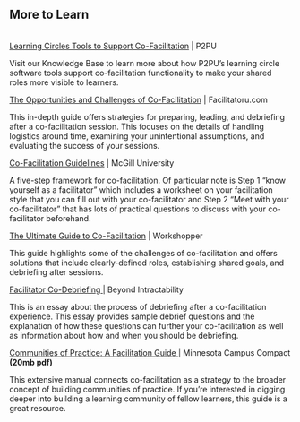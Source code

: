 
##  More to Learn

 \
[Learning Circles Tools to Support Co-Facilitation](https://docs.p2pu.org/teams/facilitator-support#adding-a-co-facilitator) | P2PU

Visit our Knowledge Base to learn more about how P2PU’s learning circle software tools support co-facilitation functionality to make your shared roles more visible to learners. 

[The Opportunities and Challenges of Co-Facilitation](https://facilitatoru.com/training/the-opportunities-and-challenges-of-co-facilitation/) | Facilitatoru.com

This in-depth guide offers strategies for preparing, leading, and debriefing after a co-facilitation session. This focuses on the details of handling logistics around time, examining your unintentional assumptions, and evaluating the success of your sessions. 

[Co-Facilitation Guidelines](https://www.mcgill.ca/skills21/facilitator-guide/facilitate/co-facilitation-guidelines) | McGill University

A five-step framework for co-facilitation. Of particular note is Step 1 “know yourself as a facilitator” which includes a worksheet on your facilitation style that you can fill out with your co-facilitator and Step 2 “Meet with your co-facilitator” that has lots of practical questions to discuss with your co-facilitator beforehand.

[The Ultimate Guide to Co-Facilitation](https://www.workshopper.com/post/co-facilitation-guide) | Workshopper

This guide highlights some of the challenges of co-facilitation and offers solutions that include clearly-defined roles, establishing shared goals, and debriefing after sessions.

[Facilitator Co-Debriefing ](https://www.beyondintractability.org/essay/facilitator-co-debriefing) | Beyond Intractability

This is an essay about the process of debriefing after a co-facilitation experience.  This essay provides sample debrief questions and the explanation of how these questions can further your co-facilitation as well as information about how and when you should be debriefing. 

[Communities of Practice: A Facilitation Guide ](http://mncampuscompact.org/wp-content/uploads/large/sites/30/2018/01/CoP-Facilitation-Manual-FINAL.pdf) | Minnesota Campus Compact **(20mb pdf)**

This extensive manual connects co-facilitation as a strategy to the broader concept of building communities of practice. If you’re interested in digging deeper into building a learning community of fellow learners, this guide is a great resource.
